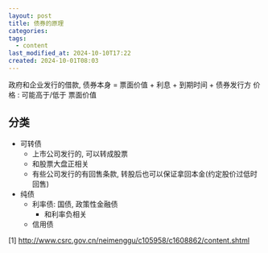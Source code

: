 ```yaml
---
layout: post
title: 债券的原理
categories: 
tags:
  - content
last_modified_at: 2024-10-10T17:22
created: 2024-10-01T08:03
---
```

政府和企业发行的借款, 债券本身 = 票面价值 + 利息 + 到期时间 + 债券发行方
价格 : 可能高于/低于 票面价值

## 分类

- 可转债
	- 上市公司发行的, 可以转成股票
	- 和股票大盘正相关
	- 有些公司发行的有回售条款, 转股后也可以保证拿回本金(约定股价过低时回售)
- 纯债
	- 利率债: 国债, 政策性金融债
		- 和利率负相关
	- 信用债




[1] http://www.csrc.gov.cn/neimenggu/c105958/c1608862/content.shtml